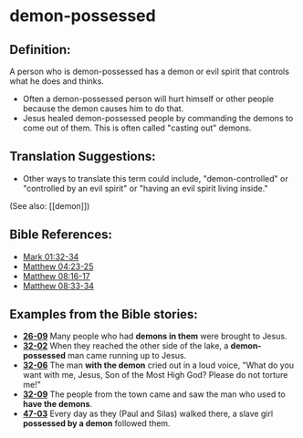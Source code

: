 # demon-possessed #

## Definition: ##

A person who is demon-possessed has a demon or evil spirit that controls what he does and thinks.

 * Often a demon-possessed person will hurt himself or other people because the demon causes him to do that.
 * Jesus healed demon-possessed people by commanding the demons to come out of them. This is often called "casting out" demons.

## Translation Suggestions: ##

 * Other ways to translate this term could include, "demon-controlled" or "controlled by an evil spirit" or "having an evil spirit living inside."

(See also: [[demon]])

## Bible References: ##

* [Mark 01:32-34](https://door43.org/en/bible/notes/mrk/01/32)
* [Matthew 04:23-25](https://door43.org/en/bible/notes/mat/04/23)
* [Matthew 08:16-17](https://door43.org/en/bible/notes/mat/08/16)
* [Matthew 08:33-34](https://door43.org/en/bible/notes/mat/08/33)

## Examples from the Bible stories: ##

 * __[26-09](https://door43.org/en/obs/notes/frames/26-09)__ Many people who had __demons in them__  were brought to Jesus.
 * __[32-02](https://door43.org/en/obs/notes/frames/32-02)__ When they reached the other side of the lake, a __demon-possessed__  man came running up to Jesus.
 * __[32-06](https://door43.org/en/obs/notes/frames/32-06)__ The man __with the demon__  cried out in a loud voice, "What do you want with me, Jesus, Son of the Most High God? Please do not torture me!"
 * __[32-09](https://door43.org/en/obs/notes/frames/32-09)__ The people from the town came and saw the man who used to __have the demons__.
 * __[47-03](https://door43.org/en/obs/notes/frames/47-03)__ Every day as they (Paul and Silas) walked there, a slave girl __possessed by a demon__ followed them. 



